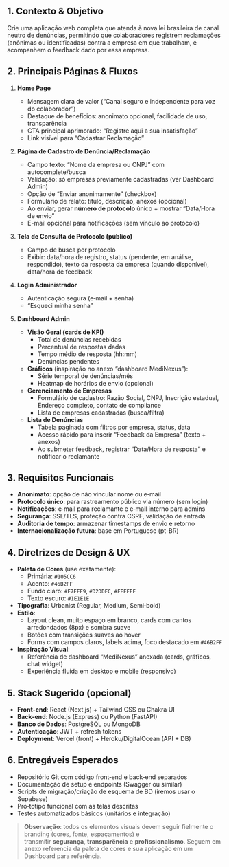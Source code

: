 
## 1. Contexto & Objetivo

Crie uma aplicação web completa que atenda à nova lei brasileira de canal neutro de denúncias, permitindo que colaboradores registrem reclamações (anônimas ou identificadas) contra a empresa em que trabalham, e acompanhem o feedback dado por essa empresa.

## 2. Principais Páginas & Fluxos

1. **Home Page**
    
    - Mensagem clara de valor (“Canal seguro e independente para voz do colaborador”)
    - Destaque de benefícios: anonimato opcional, facilidade de uso, transparência
    - CTA principal aprimorado: “Registre aqui a sua insatisfação”
    - Link visível para “Cadastrar Reclamação”
2. **Página de Cadastro de Denúncia/Reclamação**
    
    - Campo texto: “Nome da empresa ou CNPJ” com autocomplete/busca
    - Validação: só empresas previamente cadastradas (ver Dashboard Admin)
    - Opção de “Enviar anonimamente” (checkbox)
    - Formulário de relato: título, descrição, anexos (opcional)
    - Ao enviar, gerar **número de protocolo** único + mostrar “Data/Hora de envio”
    - E-mail opcional para notificações (sem vínculo ao protocolo)
3. **Tela de Consulta de Protocolo (público)**
    
    - Campo de busca por protocolo
    - Exibir: data/hora de registro, status (pendente, em análise, respondido), texto da resposta da empresa (quando disponível), data/hora de feedback
4. **Login Administrador**
    
    - Autenticação segura (e‑mail + senha)
    - “Esqueci minha senha”
5. **Dashboard Admin**
    
    - **Visão Geral (cards de KPI)**
        - Total de denúncias recebidas
        - Percentual de respostas dadas
        - Tempo médio de resposta (hh:mm)
        - Denúncias pendentes
    - **Gráficos** (inspiração no anexo “dashboard MediNexus”):
        - Série temporal de denúncias/mês
        - Heatmap de horários de envio (opcional)
    - **Gerenciamento de Empresas**
        - Formulário de cadastro: Razão Social, CNPJ, Inscrição estadual, Endereço completo, contato de compliance
        - Lista de empresas cadastradas (busca/filtra)
    - **Lista de Denúncias**
        - Tabela paginada com filtros por empresa, status, data
        - Acesso rápido para inserir “Feedback da Empresa” (texto + anexos)
        - Ao submeter feedback, registrar “Data/Hora de resposta” e notificar o reclamante

## 3. Requisitos Funcionais

- **Anonimato**: opção de não vincular nome ou e‑mail
- **Protocolo único**: para rastreamento público via número (sem login)
- **Notificações**: e‑mail para reclamante e e‑mail interno para admins
- **Segurança**: SSL/TLS, proteção contra CSRF, validação de entrada
- **Auditoria de tempo**: armazenar timestamps de envio e retorno
- **Internacionalização futura**: base em Portuguese (pt-BR)

## 4. Diretrizes de Design & UX

- **Paleta de Cores** (use exatamente):
    - Primária: `#105CC6`
    - Acento: `#46B2FF`
    - Fundo claro: `#E7EFF9`, `#D2DDEC`, `#FFFFFF`
    - Texto escuro: `#1E1E1E`
- **Tipografia**: Urbanist (Regular, Medium, Semi‑bold)
- **Estilo**:
    - Layout clean, muito espaço em branco, cards com cantos arredondados (8px) e sombra suave
    - Botões com transições suaves ao hover
    - Forms com campos claros, labels acima, foco destacado em `#46B2FF`
- **Inspiração Visual**:
    - Referência de dashboard “MediNexus” anexada (cards, gráficos, chat widget)
    - Experiência fluida em desktop e mobile (responsivo)

## 5. Stack Sugerido (opcional)

- **Front‑end**: React (Next.js) + Tailwind CSS ou Chakra UI
- **Back‑end**: Node.js (Express) ou Python (FastAPI)
- **Banco de Dados**: PostgreSQL ou MongoDB
- **Autenticação**: JWT + refresh tokens
- **Deployment**: Vercel (front) + Heroku/DigitalOcean (API + DB)

## 6. Entregáveis Esperados

- Repositório Git com código front‑end e back‑end separados
- Documentação de setup e endpoints (Swagger ou similar)
- Scripts de migração/criação de esquema de BD (iremos usar o Supabase)
- Pró‑totipo funcional com as telas descritas
- Testes automatizados básicos (unitários e integração)

> **Observação**: todos os elementos visuais devem seguir fielmente o branding (cores, fonte, espaçamentos) e transmitir **segurança**, **transparência** e **profissionalismo**. Seguem em anexo referencia da paleta de cores e sua aplicação em um Dashboard para referência.